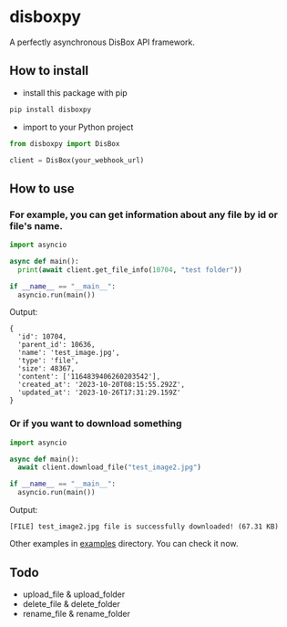 # disboxpy
A perfectly asynchronous DisBox API framework.
## How to install
- install this package with pip
```sh
pip install disboxpy
```
- import to your Python project
```python
from disboxpy import DisBox

client = DisBox(your_webhook_url)
```
## How to use
### For example, you can get information about any file by id or file's name.
```python
import asyncio

async def main():
  print(await client.get_file_info(10704, "test folder"))

if __name__ == "__main__":
  asyncio.run(main())
```
Output:
```
{
  'id': 10704,
  'parent_id': 10636,
  'name': 'test_image.jpg',
  'type': 'file',
  'size': 48367,
  'content': ['1164839406260203542'],
  'created_at': '2023-10-20T08:15:55.292Z',
  'updated_at': '2023-10-26T17:31:29.159Z'
}
```
### Or if you want to download something
```python
import asyncio

async def main():
  await client.download_file("test_image2.jpg")

if __name__ == "__main__":
  asyncio.run(main())
```
Output:
```
[FILE] test_image2.jpg file is successfully downloaded! (67.31 KB)
```

Other examples in [examples](https://github.com/inREZy/disboxpy/tree/main/examples) directory. You can check it now.
## Todo
- upload_file & upload_folder
- delete_file & delete_folder
- rename_file & rename_folder
